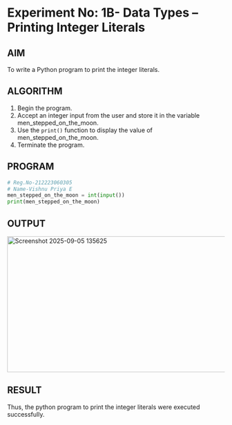 # Experiment No: 1B- Data Types – Printing Integer Literals

## AIM  
To write a Python program to print the integer literals.

## ALGORITHM  
1. Begin the program.  
2. Accept an integer input from the user and store it in the variable men_stepped_on_the_moon.  
3. Use the `print()` function to display the  value of men_stepped_on_the_moon.
4. Terminate the program.

## PROGRAM
```python
# Reg.No-212223060305
# Name-Vishnu Priya E
men_stepped_on_the_moon = int(input())
print(men_stepped_on_the_moon)
```
## OUTPUT
<img width="531" height="314" alt="Screenshot 2025-09-05 135625" src="https://github.com/user-attachments/assets/e3a0d92a-1076-42ca-92db-9df16a4466fd" />

## RESULT
Thus, the python program to print the integer literals were executed successfully.
